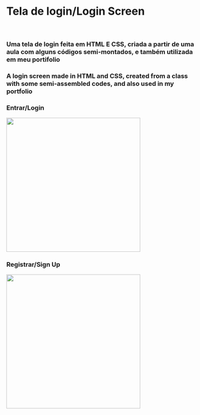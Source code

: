 <h1>Tela de login/Login Screen</h1>
<br>

<h3> Uma tela de login feita em HTML E CSS, criada a partir de uma aula com alguns códigos semi-montados, e também utilizada em meu portifolio</h3>
<h3> A login screen made in HTML and CSS, created from a class with some semi-assembled codes, and also used in my portfolio</h3>

<h3>Entrar/Login</h3>
<img src="https://cdn.discordapp.com/attachments/706703254817603604/1147530612362711151/image.png" style= "width: 350px">
<br>
<h3>Registrar/Sign Up</h3>
<img src="https://cdn.discordapp.com/attachments/706703254817603604/1147530678074880030/image.png" style= "width: 350px">
